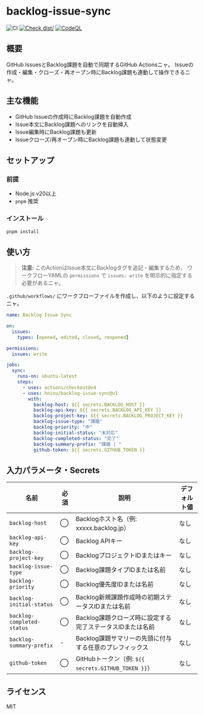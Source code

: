 # backlog-issue-sync

![CI](https://github.com/hninu/backlog-issue-sync/actions/workflows/ci.yml/badge.svg)
[![Check dist/](https://github.com/hninu/backlog-issue-sync/actions/workflows/check-dist.yml/badge.svg)](https://github.com/hninu/backlog-issue-sync/actions/workflows/check-dist.yml)
[![CodeQL](https://github.com/hninu/backlog-issue-sync/actions/workflows/codeql-analysis.yml/badge.svg)](https://github.com/hninu/backlog-issue-sync/actions/workflows/codeql-analysis.yml)

## 概要

GitHub IssuesとBacklog課題を自動で同期するGitHub Actionsニャ。
Issueの作成・編集・クローズ・再オープン時にBacklog課題も連動して操作できるニャ。

## 主な機能

- GitHub Issueの作成時にBacklog課題を自動作成
- Issue本文にBacklog課題へのリンクを自動挿入
- Issue編集時にBacklog課題も更新
- Issueクローズ/再オープン時にBacklog課題も連動して状態変更

## セットアップ

### 前提

- Node.js v20以上
- `pnpm` 推奨

### インストール

```sh
pnpm install
```

## 使い方

> **注意:**
> このActionはIssue本文にBacklogタグを追記・編集するため、
> ワークフローYAMLの `permissions` で `issues: write` を明示的に指定する必要があるニャ。

`.github/workflows/` にワークフローファイルを作成し、以下のように設定するニャ。

```yaml
name: Backlog Issue Sync

on:
  issues:
    types: [opened, edited, closed, reopened]

permissions:
  issues: write

jobs:
  sync:
    runs-on: ubuntu-latest
    steps:
      - uses: actions/checkout@v4
      - uses: hninu/backlog-issue-sync@v1
        with:
          backlog-host: ${{ secrets.BACKLOG_HOST }}
          backlog-api-key: ${{ secrets.BACKLOG_API_KEY }}
          backlog-project-key: ${{ secrets.BACKLOG_PROJECT_KEY }}
          backlog-issue-type: "課題"
          backlog-priority: "中"
          backlog-initial-status: "未対応"
          backlog-completed-status: "完了"
          backlog-summary-prefix: "課題 | "
          github-token: ${{ secrets.GITHUB_TOKEN }}
```

## 入力パラメータ・Secrets

| 名前                       | 必須 | 説明                                                                                   | デフォルト値 |
|----------------------------|------|----------------------------------------------------------------------------------------|--------------|
| `backlog-host`             | ◯    | Backlogホスト名（例: xxxxx.backlog.jp）                                                | なし         |
| `backlog-api-key`          | ◯    | Backlog APIキー                                                                        | なし         |
| `backlog-project-key`      | ◯    | BacklogプロジェクトIDまたはキー                                                        | なし         |
| `backlog-issue-type`       | ◯    | Backlog課題タイプIDまたは名前                                                          | なし         |
| `backlog-priority`         | ◯    | Backlog優先度IDまたは名前                                                              | なし         |
| `backlog-initial-status`   | ◯    | Backlog新規課題作成時の初期ステータスIDまたは名前                                      | なし         |
| `backlog-completed-status` | ◯    | Backlog課題クローズ時に設定する完了ステータスIDまたは名前                              | なし         |
| `backlog-summary-prefix`   | -    | Backlog課題サマリーの先頭に付与する任意のプレフィックス                                | なし         |
| `github-token`             | ◯    | GitHubトークン（例: `${{ secrets.GITHUB_TOKEN }}`）                                    | なし         |

## ライセンス

MIT
